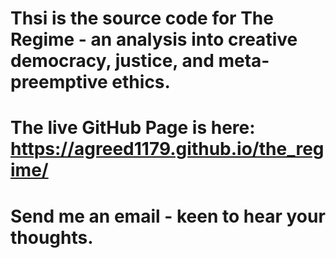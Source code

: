 # Thsi is the source code for The Regime - an analysis into creative democracy, justice, and meta-preemptive ethics. 

# The live GitHub Page is here: https://agreed1179.github.io/the_regime/

# Send me an email - keen to hear your thoughts.
